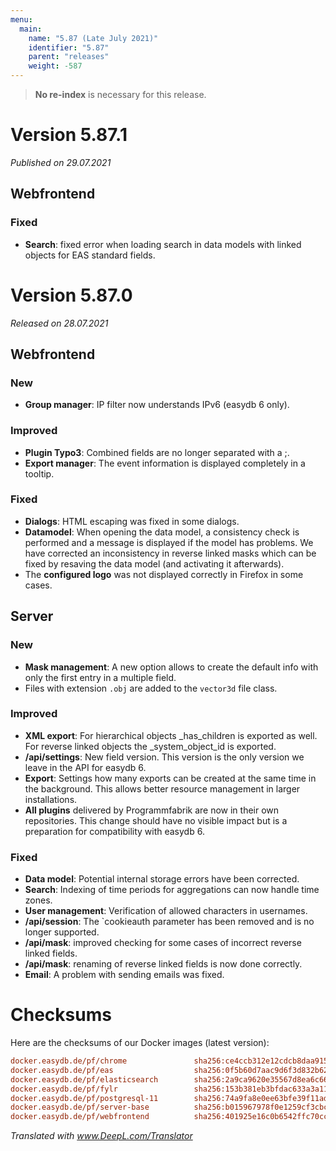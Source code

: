 ```yaml
---
menu:
  main:
    name: "5.87 (Late July 2021)"
    identifier: "5.87"
    parent: "releases"
    weight: -587
---
```


> **No re-index** is necessary for this release. 

# Version 5.87.1

*Published on 29.07.2021*

## Webfrontend

### Fixed

- **Search**: fixed error when loading search in data models with linked objects for EAS standard fields.

# Version 5.87.0

*Released on 28.07.2021*

## Webfrontend

### New

- **Group manager**: IP filter now understands IPv6 (easydb 6 only).

### Improved

- **Plugin Typo3**: Combined fields are no longer separated with a ;.
- **Export manager**: The event information is displayed completely in a tooltip.

### Fixed

- **Dialogs**: HTML escaping was fixed in some dialogs.
- **Datamodel**: When opening the data model, a consistency check is performed and a message is displayed if the model has problems. We have corrected an inconsistency in reverse linked masks which can be fixed by resaving the data model (and activating it afterwards). 
- The **configured logo** was not displayed correctly in Firefox in some cases.

## Server

### New

- **Mask management**: A new option allows to create the default info with only the first entry in a multiple field.
- Files with extension `.obj` are added to the `vector3d` file class.

### Improved

- **XML export**: For hierarchical objects _has_children is exported as well. For reverse linked objects the _system_object_id is exported.
- **/api/settings**: New field version. This version is the only version we leave in the API for easydb 6.
- **Export**: Settings how many exports can be created at the same time in the background. This allows better resource management in larger installations.
- **All plugins** delivered by Programmfabrik are now in their own repositories. This change should have no visible impact but is a preparation for compatibility with easydb 6. 

### Fixed

- **Data model**: Potential internal storage errors have been corrected.
- **Search**: Indexing of time periods for aggregations can now handle time zones.
- **User management**: Verification of allowed characters in usernames.
- **/api/session**: The `cookieauth parameter has been removed and is no longer supported.
- **/api/mask**: improved checking for some cases of incorrect reverse linked fields.
- **/api/mask**: renaming of reverse linked fields is now done correctly.
- **Email**: A problem with sending emails was fixed.

# Checksums

Here are the checksums of our Docker images (latest version): 

```ini
docker.easydb.de/pf/chrome               sha256:ce4ccb312e12cdcb8daa9151e80081738b2612b1c109ecdcb39519e3f367c6ec
docker.easydb.de/pf/eas                  sha256:0f5b60d7aac9d6f3d832b62e2f02bdf2dda0519528ded041308ab29cbb3ee4b1
docker.easydb.de/pf/elasticsearch        sha256:2a9ca9620e35567d8ea6c666055e4377ca556d16b0a619f2198d9cc9fe9bc526
docker.easydb.de/pf/fylr                 sha256:153b381eb3bfdac633a3a119a69a3fc9f16806de0aa83c95e9d2e149fb19d665
docker.easydb.de/pf/postgresql-11        sha256:74a9fa8e0ee63bfe39f11adabbeaa141921fd2443e5735f85b73e249acf4e566
docker.easydb.de/pf/server-base          sha256:b015967978f0e1259cf3cbc6a43d20c51f59b6a6960423239b70455ea212e703
docker.easydb.de/pf/webfrontend          sha256:401925e16c0b6542ffc70cc3427c68fed2c5e674b36ff9beccacbe92a7e50a75
```

*Translated with www.DeepL.com/Translator*

